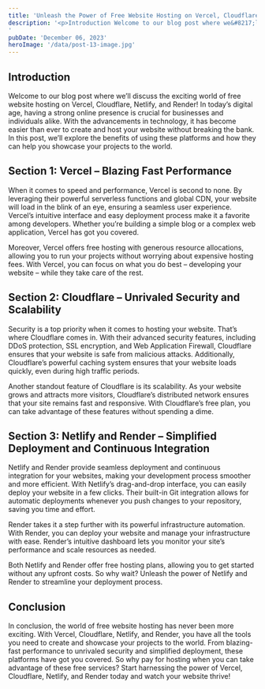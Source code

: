 ```yaml
---
title: 'Unleash the Power of Free Website Hosting on Vercel, Cloudflare, Netlify, and Render'
description: '<p>Introduction Welcome to our blog post where we&#8217;ll discuss the exciting world of free website hosting on Vercel, Cloudflare, Netlify, and Render! In today&#8217;s digital age, having a strong online presence is crucial for businesses and individuals alike. With the advancements in technology, it has become easier than ever to create and host your website [&hellip;]</p>
'
pubDate: 'December 06, 2023'
heroImage: '/data/post-13-image.jpg'
---
```


<h2>Introduction</h2>
<p>Welcome to our blog post where we&#8217;ll discuss the exciting world of free website hosting on Vercel, Cloudflare, Netlify, and Render! In today&#8217;s digital age, having a strong online presence is crucial for businesses and individuals alike. With the advancements in technology, it has become easier than ever to create and host your website without breaking the bank. In this post, we&#8217;ll explore the benefits of using these platforms and how they can help you showcase your projects to the world.</p>
<h2>Section 1: Vercel &#8211; Blazing Fast Performance</h2>
<p>When it comes to speed and performance, Vercel is second to none. By leveraging their powerful serverless functions and global CDN, your website will load in the blink of an eye, ensuring a seamless user experience. Vercel&#8217;s intuitive interface and easy deployment process make it a favorite among developers. Whether you&#8217;re building a simple blog or a complex web application, Vercel has got you covered.</p>
<p>Moreover, Vercel offers free hosting with generous resource allocations, allowing you to run your projects without worrying about expensive hosting fees. With Vercel, you can focus on what you do best &#8211; developing your website &#8211; while they take care of the rest.</p>
<h2>Section 2: Cloudflare &#8211; Unrivaled Security and Scalability</h2>
<p>Security is a top priority when it comes to hosting your website. That&#8217;s where Cloudflare comes in. With their advanced security features, including DDoS protection, SSL encryption, and Web Application Firewall, Cloudflare ensures that your website is safe from malicious attacks. Additionally, Cloudflare&#8217;s powerful caching system ensures that your website loads quickly, even during high traffic periods.</p>
<p>Another standout feature of Cloudflare is its scalability. As your website grows and attracts more visitors, Cloudflare&#8217;s distributed network ensures that your site remains fast and responsive. With Cloudflare&#8217;s free plan, you can take advantage of these features without spending a dime.</p>
<h2>Section 3: Netlify and Render &#8211; Simplified Deployment and Continuous Integration</h2>
<p>Netlify and Render provide seamless deployment and continuous integration for your websites, making your development process smoother and more efficient. With Netlify&#8217;s drag-and-drop interface, you can easily deploy your website in a few clicks. Their built-in Git integration allows for automatic deployments whenever you push changes to your repository, saving you time and effort.</p>
<p>Render takes it a step further with its powerful infrastructure automation. With Render, you can deploy your website and manage your infrastructure with ease. Render&#8217;s intuitive dashboard lets you monitor your site&#8217;s performance and scale resources as needed.</p>
<p>Both Netlify and Render offer free hosting plans, allowing you to get started without any upfront costs. So why wait? Unleash the power of Netlify and Render to streamline your deployment process.</p>
<h2>Conclusion</h2>
<p>In conclusion, the world of free website hosting has never been more exciting. With Vercel, Cloudflare, Netlify, and Render, you have all the tools you need to create and showcase your projects to the world. From blazing-fast performance to unrivaled security and simplified deployment, these platforms have got you covered. So why pay for hosting when you can take advantage of these free services? Start harnessing the power of Vercel, Cloudflare, Netlify, and Render today and watch your website thrive!</p>
